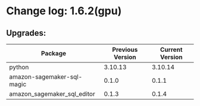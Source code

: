 # Change log: 1.6.2(gpu)

## Upgrades: 

Package | Previous Version | Current Version
---|---|---
python|3.10.13|3.10.14
amazon-sagemaker-sql-magic|0.1.0|0.1.1
amazon_sagemaker_sql_editor|0.1.3|0.1.4
